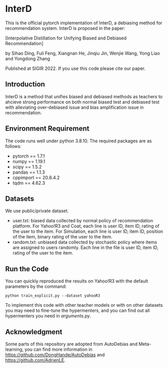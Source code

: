 # InterD
This is the official pytorch implementation of InterD, a debiasing method for recommendation system. InterD is proposed in the paper:

[Interpolative Distillation for Unifying Biased and Debiased Recommendation]

by  Sihao Ding, Fuli Feng, Xiangnan He, Jinqiu Jin, Wenjie Wang, Yong Liao and Yongdong Zhang

Published at SIGIR 2022. If you use this code please cite our paper.

## Introduction

InterD is a method that unifies biased and debiased methods as teachers to ahcieve strong performance on both normal biased test and debiased test with alleviating over-debiased issue and bias amplification issue in recommendation.

## Environment Requirement

The code runs well under python 3.8.10. The required packages are as follows:

- pytorch == 1.7.1
- numpy == 1.19.1
- scipy == 1.5.2
- pandas == 1.1.3
- cppimport == 20.8.4.2
- tqdm == 4.62.3 

## Datasets
We use public/private dataset. 

- user.txt: biased data collected by normal policy of recommendation platform. For Yahoo!R3 and Coat, each line is user ID, item ID, rating of the user to the item. For Simulation, each line is user ID, item ID, position of the item, binary rating of the user to the item. 
- random.txt: unbiased data collected by stochastic policy where items are assigned to users randomly. Each line in the file is user ID, item ID, rating of the user to the item. 

## Run the Code
You can quickly reproduced the results on Yahoo!R3 with the default parameters by the command:
```shell
python train_explicit.py --dataset yahooR3
```
To implement this code with other teacher models or with on other datasets you may need to fine-tune the hypermenters, and you can find out all hypermenters you need in _arguments.py_.

## Acknowledgment
Some parts of this repository are adopted from AutoDebias and Meta-learning, you can find more information in https://github.com/DongHande/AutoDebias and https://github.com/AdrienLE.
